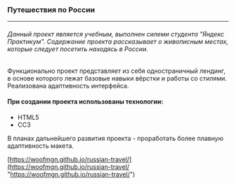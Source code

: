 ### Путешествия по России

------------

###### Данный проект является учебным, выполнен силеми студента "Яндекс Практикум". Содержание проекта рассказывает о живописным местах, которые следует посетить находясь в России.

Функционально проект представляет из себя одностраничный лендинг, в основе которого лежат базовые навыки вёрстки и работы со стилями. Реализована адаптивность интерфейса.

#### При создании проекта использованы технологии:
- HTML5
- CC3

В планах дальнейшего развития проекта - проработать более плавную адаптивность макета.

[https://woofmgn.github.io/russian-travel/](https://woofmgn.github.io/russian-travel/ "https://woofmgn.github.io/russian-travel/")
